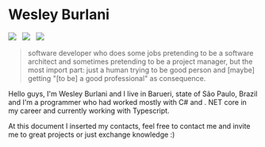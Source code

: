 # Wesley Burlani

<p>
  <a href="https://www.linkedin.com/in/wesleyburlani/"><img src="https://img.icons8.com/metro/26/000000/linkedin.png" /></a>&nbsp;&nbsp;
  <a href="https://api.whatsapp.com/send?phone=5511994519393&text=Hello"><img src="https://img.icons8.com/ios-glyphs/29/000000/whatsapp.png"/></a>&nbsp;&nbsp;
  <a href="mailto:wesleyburlani"><img src="https://img.icons8.com/metro/26/000000/email.png"/></a>
</p>

> software developer who does some jobs pretending to be a software architect and sometimes pretending to be a project manager, but the most import part: just a human trying to be good person and [maybe] getting "[to be] a good professional" as consequence. 

Hello guys, I'm Wesley Burlani and I live in Barueri, state of São Paulo, Brazil and I'm a programmer who had worked mostly with C# and . NET core in my career and currently working with Typescript.

At this document I inserted my contacts, feel free to contact me and invite me to great projects or just exchange knowledge :) 
